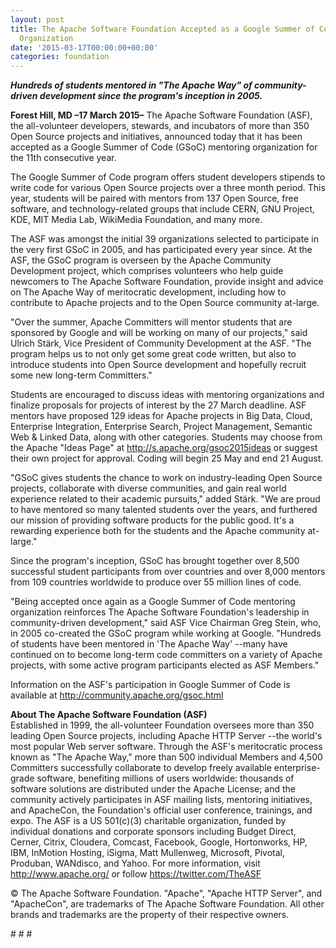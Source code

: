 ```yaml
---
layout: post
title: The Apache Software Foundation Accepted as a Google Summer of Code 2015 Mentoring
  Organization
date: '2015-03-17T00:00:00+00:00'
categories: foundation
---
```

<div> 
    <p><b><i>Hundreds of students mentored in &quot;The Apache Way&quot; of community-driven development since the program's inception in 2005.</i></b></p> 
    <p><b>Forest Hill, MD –17 March 2015–</b> The Apache Software Foundation (ASF), the all-volunteer developers, stewards, and incubators of more than 350 Open Source projects and initiatives, announced today that it has been accepted as a Google Summer of Code (GSoC) mentoring organization for the 11th consecutive year.</p> 
  </div> 
  <div> 
    <p>The Google Summer of Code program offers student developers stipends to write code for various Open Source projects over a three month period. This year, students will be paired with mentors from 137 Open Source, free software, and technology-related groups that include CERN, GNU Project, KDE, MIT Media Lab, WikiMedia Foundation, and many more. </p> 
    <p>The ASF was amongst the initial 39 organizations selected to participate in the very first GSoC in 2005, and has participated every year since. At the ASF, the GSoC program is overseen by the Apache Community Development project, which comprises volunteers who help guide newcomers to The Apache Software Foundation, provide insight and advice on The Apache Way of meritocratic development, including how to contribute to Apache projects and to the Open Source community at-large.</p> 
  </div> 
  <div> 
    <p>&quot;Over the summer, Apache Committers will mentor students that are sponsored by Google and will be working on many of our projects,&quot; said Ulrich Stärk, Vice President of Community Development at the ASF. &quot;The program helps us to not only get some great code written, but also to introduce students into Open Source development and hopefully recruit some new long-term Committers.&quot;</p> 
    <p>Students are encouraged to discuss ideas with mentoring organizations and finalize proposals for projects of interest by the 27 March deadline. ASF mentors have proposed 129 ideas for Apache projects in Big Data, Cloud, Enterprise Integration, Enterprise Search, Project Management, Semantic Web &amp; Linked Data, along with other categories. Students may choose from the Apache &quot;Ideas Page&quot; at <a href="http://s.apache.org/gsoc2015ideas">http://s.apache.org/gsoc2015ideas</a> or suggest their own project for approval. Coding will begin 25 May and end 21 August.</p> 
  </div> 
  <p>&quot;GSoC gives students the chance to work on industry-leading Open Source projects, collaborate with diverse communities, and gain real world experience related to their academic pursuits,&quot; added Stärk. &quot;We are proud to have mentored so many talented students over the years, and furthered our mission of providing software products for the public good. It's a rewarding experience both for the students and the Apache community at-large.&quot;</p> 
  <p>Since the program's inception, GSoC has brought together over 8,500 successful student participants from over countries and over 8,000 mentors from 109 countries worldwide to produce over 55 million lines of code.</p> 
  <p>&quot;Being accepted once again as a Google Summer of Code mentoring organization reinforces The Apache Software Foundation's leadership in community-driven development,&quot; said ASF Vice Chairman Greg Stein, who, in 2005 co-created the GSoC program while working at Google. &quot;Hundreds of students have been mentored in 'The Apache Way' --many have continued on to become long-term code committers on a variety of Apache projects, with some active program participants elected as ASF Members.&quot;</p> 
  <p>Information on the ASF's participation in Google Summer of Code is available at <a href="http://community.apache.org/gsoc.html">http://community.apache.org/gsoc.html</a> </p> 
  <div><b>About The Apache Software Foundation (ASF)</b></div> 
  <div>Established in 1999, the all-volunteer Foundation oversees more than 350 leading Open Source projects, including Apache HTTP Server --the world's most popular Web server software. Through the ASF's meritocratic process known as &quot;The Apache Way,&quot; more than 500 individual Members and 4,500 Committers successfully collaborate to develop freely available enterprise-grade software, benefiting millions of users worldwide: thousands of software solutions are distributed under the Apache License; and the community actively participates in ASF mailing lists, mentoring initiatives, and ApacheCon, the Foundation's official user conference, trainings, and expo. The ASF is a US 501(c)(3) charitable organization, funded by individual donations and corporate sponsors including Budget Direct, Cerner, Citrix, Cloudera, Comcast, Facebook, Google, Hortonworks, HP, IBM, InMotion Hosting, iSigma, Matt Mullenweg, Microsoft, Pivotal, Produban, WANdisco, and Yahoo. For more information, visit <a href="http://www.apache.org/">http://www.apache.org/</a> or follow <a href="https://twitter.com/TheASF">https://twitter.com/TheASF</a></div> 
  <div> 
    <p>© The Apache Software Foundation. &quot;Apache&quot;, &quot;Apache HTTP Server&quot;, and &quot;ApacheCon&quot;, are trademarks of The Apache Software Foundation. All other brands and trademarks are the property of their respective owners.</p> 
    <p># # #</p> 
  </div>
